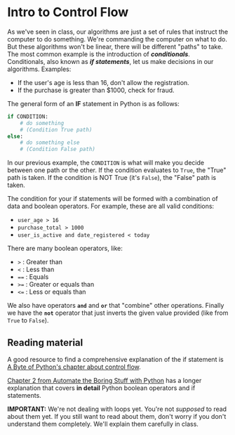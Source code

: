 # Intro to Control Flow

As we've seen in class, our algorithms are just a set of rules that instruct the computer to do something. We're commanding the computer on what to do. But these algorithms won't be linear, there will be different "paths" to take. The most common example is the introduction of **_conditionals_**. Conditionals, also known as **_if statements_**, let us make decisions in our algorithms. Examples:

* If the user's age is less than 16, don't allow the registration.
* If the purchase is greater than $1000, check for fraud.

The general form of an **IF** statement in Python is as follows:

```python
if CONDITION:
    # do something
    # (Condition True path)
else:
    # do something else
    # (Condition False path)
```

In our previous example, the `CONDITION` is what will make you decide between one path or the other. If the condition evaluates to `True`, the "True" path is taken. If the condition is NOT True (it's `False`), the "False" path is taken.

The condition for your if statements will be formed with a combination of data and boolean operators. For example, these are all valid conditions:

* `user_age > 16`
* `purchase_total > 1000`
* `user_is_active and date_registered < today`

There are many boolean operators, like:

* `>` : Greater than
* `<` : Less than
* `==` : Equals
* `>=` : Greater or equals than
* `<=` : Less or equals than

We also have operators **`and`** and **`or`** that "combine" other operations. Finally we have the **`not`** operator that just inverts the given value provided (like from `True` to `False`).

## Reading material

A good resource to find a comprehensive explanation of the if statement is [A Byte of Python's chapter about control flow](https://python.swaroopch.com/control_flow.html#the-if-statement).

[Chapter 2 from Automate the Boring Stuff with Python](https://automatetheboringstuff.com/chapter2/) has a longer explanation that covers **in detail** Python boolean operators and if statements.

**IMPORTANT:** We're not dealing with loops yet. You're not _supposed_ to read about them yet. If you still want to read about them, don't worry if you don't understand them completely. We'll explain them carefully in class.

